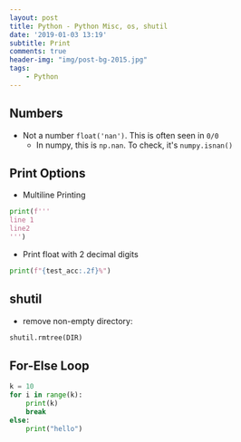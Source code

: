 ```yaml
---
layout: post
title: Python - Python Misc, os, shutil
date: '2019-01-03 13:19'
subtitle: Print
comments: true
header-img: "img/post-bg-2015.jpg"
tags:
    - Python
---
```


## Numbers

- Not a number `float('nan')`. This is often seen in `0/0`
  - In numpy, this is `np.nan`. To check, it's `numpy.isnan()`

## Print Options

- Multiline Printing

```python
print(f'''
line 1
line2
''')
```

- Print float with 2 decimal digits

```python
print(f"{test_acc:.2f}%")
```

## shutil

- remove non-empty directory:

```python
shutil.rmtree(DIR)
```

## For-Else Loop

```python
k = 10
for i in range(k):
    print(k)
    break
else:
    print("hello")
```
